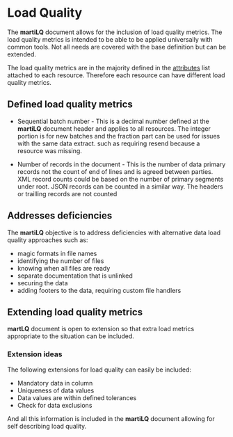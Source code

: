 # Load Quality

The **martiLQ** document allows for the inclusion of load quality 
metrics.  The load quality metrics is intended to be
able to be applied universally with common tools.  Not 
all needs are covered with the base definition but can be extended.

The load quality metrics are in the majority defined in the [attributes](attributes.md)
list attached to each resource.  Therefore each resource can have different
load quality metrics.

## Defined load quality metrics

* Sequential batch number - This is a decimal number defined at the **martiLQ** document
   header and applies to all resources.  The integer portion is for new batches and the fraction
   part can be used for issues with the same data extract.  such as requiring resend because
   a resource was missing.

* Number of records in the document - This is the number of data primary records not the 
   count of end of lines and is agreed between parties.  XML record counts could be based 
   on the number of primary segments under root.  JSON records can be counted in a similar way.
   The headers or trailling records are not counted

## Addresses deficiencies 

The **martiLQ** objective is to address deficiencies with alternative 
data load quality approaches such as:

 * magic formats in file names
 * identifying the number of files
 * knowing when all files are ready
 * separate documentation that is unlinked
 * securing the data
 * adding footers to the data, requiring custom file handlers

## Extending load quality metrics

**martLQ** document is open to extension so that extra
load metrics appropriate to the situation can be included.

### Extension ideas

The following extensions for load quality can easily be included:

  * Mandatory data in column
  * Uniqueness of data values 
  * Data values are within defined tolerances
  * Check for data exclusions

And all this information is included in the **martiLQ** document
allowing for self describing load quality.
